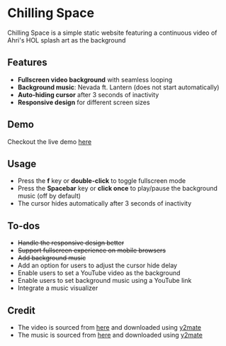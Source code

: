 # Chilling Space

Chilling Space is a simple static website featuring a continuous video of Ahri's HOL splash art as the background

## Features
- **Fullscreen video background** with seamless looping
- **Background music**: Nevada ft. Lantern (does not start automatically)
- **Auto-hiding cursor** after 3 seconds of inactivity
- **Responsive design** for different screen sizes

## Demo
Checkout the live demo [here](https://dtdong08.github.io/chilling-space)

## Usage
- Press the **f** key or **double-click** to toggle fullscreen mode
- Press the **Spacebar** key or **click once** to play/pause the background music (off by default)
- The cursor hides automatically after 3 seconds of inactivity

## To-dos
- ~~Handle the responsive design better~~
- ~~Support fullscreen experience on mobile browsers~~
- ~~Add background music~~
- Add an option for users to adjust the cursor hide delay
- Enable users to set a YouTube video as the background
- Enable users to set background music using a YouTube link
- Integrate a music visualizer

## Credit
- The video is sourced from [here](https://www.youtube.com/watch?v=MRJH95ltQAU) and downloaded using [y2mate](https://www.y2mate.com)
- The music is sourced from [here](https://www.youtube.com/watch?v=IxSJzB7rAes) and downloaded using [y2mate](https://www.y2mate.com)
